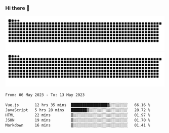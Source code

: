 ### Hi there 👋

![GitHub Snake Light](https://raw.githubusercontent.com/jichangee/jichangee/output/github-snake.svg#gh-light-mode-only)
![GitHub Snake dark](https://raw.githubusercontent.com/jichangee/jichangee/output/github-snake-dark.svg#gh-dark-mode-only)

<!--START_SECTION:waka-->

```text
From: 06 May 2023 - To: 13 May 2023

Vue.js       12 hrs 35 mins  ████████████████▓░░░░░░░░   66.16 %
JavaScript   5 hrs 28 mins   ███████▒░░░░░░░░░░░░░░░░░   28.72 %
HTML         22 mins         ▒░░░░░░░░░░░░░░░░░░░░░░░░   01.97 %
JSON         19 mins         ▒░░░░░░░░░░░░░░░░░░░░░░░░   01.70 %
Markdown     16 mins         ▒░░░░░░░░░░░░░░░░░░░░░░░░   01.41 %
```

<!--END_SECTION:waka-->

<!--
![GitHub Snake Light](github-snake.svg#gh-light-mode-only)
![GitHub Snake dark](github-snake-dark.svg#gh-dark-mode-only)
-->

<!--
**jichangee/jichangee** is a ✨ _special_ ✨ repository because its `README.md` (this file) appears on your GitHub profile.

Here are some ideas to get you started:

- 🔭 I’m currently working on ...
- 🌱 I’m currently learning ...
- 👯 I’m looking to collaborate on ...
- 🤔 I’m looking for help with ...
- 💬 Ask me about ...
- 📫 How to reach me: ...
- 😄 Pronouns: ...
- ⚡ Fun fact: ...
-->

